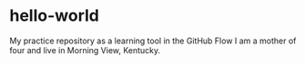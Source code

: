 # hello-world
My practice repository as a learning tool in the GitHub Flow
I am a mother of four and live in Morning View, Kentucky.
